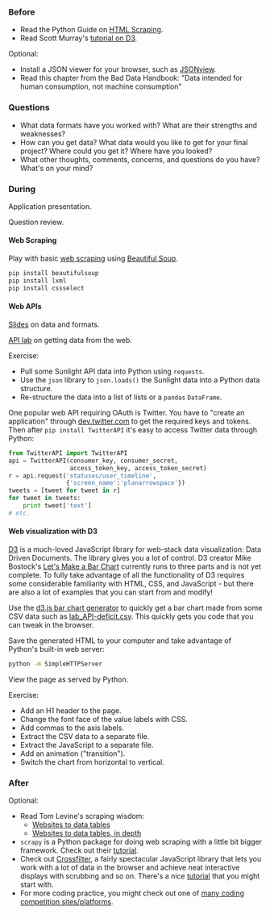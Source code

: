 ### Before

 * Read the Python Guide on [HTML Scraping](http://docs.python-guide.org/en/latest/scenarios/scrape/).
 * Read Scott Murray's [tutorial on D3](http://alignedleft.com/tutorials/d3).

Optional:

 * Install a JSON viewer for your browser, such as [JSONview](http://jsonview.com/).
 * Read this chapter from the Bad Data Handbook: "Data intended for human consumption, not machine consumption"


### Questions

 * What data formats have you worked with? What are their strengths and weaknesses?
 * How can you get data? What data would you like to get for your final project? Where could you get it? Where have you looked?
 * What other thoughts, comments, concerns, and questions do you have? What's on your mind?


### During

Application presentation.

Question review.


#### Web Scraping

Play with basic [web scraping](scrape.py) using [Beautiful Soup](http://www.crummy.com/software/BeautifulSoup/bs4/doc/).

```bash
pip install beautifulsoup
pip install lxml
pip install cssselect
```


#### Web APIs

[Slides](slides.pdf) on data and formats.

[API lab](lab_API.md) on getting data from the web.

Exercise:

 * Pull some Sunlight API data into Python using `requests`.
 * Use the `json` library to `json.loads()` the Sunlight data into a Python data structure.
 * Re-structure the data into a list of lists or a `pandas` `DataFrame`.

One popular web API requiring OAuth is Twitter. You have to "create an application" through [dev.twitter.com](https://dev.twitter.com/) to get the required keys and tokens. Then after `pip install TwitterAPI` it's easy to access Twitter data through Python:

```Python
from TwitterAPI import TwitterAPI
api = TwitterAPI(consumer_key, consumer_secret,
                 access_token_key, access_token_secret)
r = api.request('statuses/user_timeline',
                {'screen_name':'planarrowspace'})
tweets = [tweet for tweet in r]
for tweet in tweets:
    print tweet['text']
# etc.
```


#### Web visualization with D3

[D3](http://d3js.org/) is a much-loved JavaScript library for web-stack data visualization: Data Driven Documents. The library gives you a lot of control. D3 creator Mike Bostock's [Let's Make a Bar Chart](http://bost.ocks.org/mike/bar/) currently runs to three parts and is not yet complete. To fully take advantage of all the functionality of D3 requires some considerable familiarity with HTML, CSS, and JavaScript - but there are also a lot of examples that you can start from and modify!

Use the [d3.js bar chart generator](http://d3-generator.com/) to quickly get a bar chart made from some CSV data such as [lab_API-deficit.csv](lab_API-deficit.csv). This quickly gets you code that you can tweak in the browser.

Save the generated HTML to your computer and take advantage of Python's built-in web server:

```bash
python -m SimpleHTTPServer
```

View the page as served by Python.

Exercise:

 * Add an H1 header to the page.
 * Change the font face of the value labels with CSS.
 * Add commas to the axis labels.
 * Extract the CSV data to a separate file.
 * Extract the JavaScript to a separate file.
 * Add an animation ("transition").
 * Switch the chart from horizontal to vertical.


### After

Optional:

 * Read Tom Levine's scraping wisdom:
     * [Websites to data tables](http://dada.pink/dada/web-sites-to-data-tables/)
	 * [Websites to data tables, in depth](http://dada.pink/dada/web-sites-to-data-tables-in-depth/)
 * `scrapy` is a Python package for doing web scraping with a little bit bigger framework. Check out their [tutorial](http://doc.scrapy.org/en/latest/intro/tutorial.html).
 * Check out [Crossfilter](http://square.github.io/crossfilter/), a
   fairly spectacular JavaScript library that lets you work with a lot
   of data in the browser and achieve neat interactive displays with
   scrubbing and so on. There's a nice
   [tutorial](http://blog.rusty.io/2012/09/17/crossfilter-tutorial/)
   that you might start with.
 * For more coding practice, you might check out one of [many coding competition sites/platforms](http://codecondo.com/coding-challenges).

